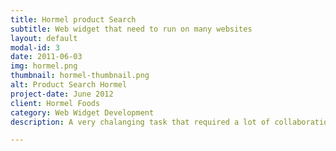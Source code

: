 ```yaml
---
title: Hormel product Search
subtitle: Web widget that need to run on many websites
layout: default
modal-id: 3
date: 2011-06-03
img: hormel.png
thumbnail: hormel-thumbnail.png
alt: Product Search Hormel
project-date: June 2012
client: Hormel Foods
category: Web Widget Development
description: A very chalanging task that required a lot of collaboration as the need to cnetral widdget server that collect data from multiple data sources to be presented as a webservice that implement strong caching as the traffic is very high. the front end was a sophisticated system that included quite few libraries from Google maps injectio to API consumptio added to that full support of all browsers type.

---
```

